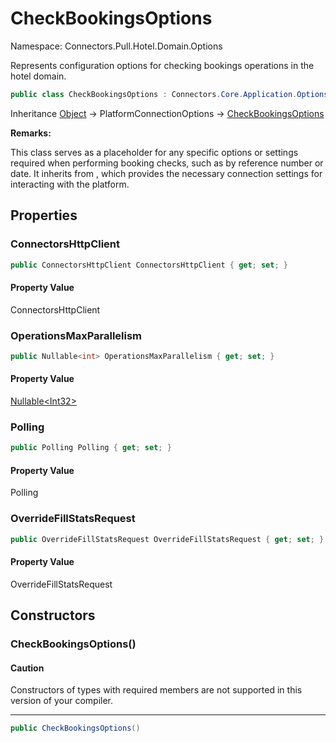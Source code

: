 # CheckBookingsOptions

Namespace: Connectors.Pull.Hotel.Domain.Options

Represents configuration options for checking bookings operations in the hotel domain.

```csharp
public class CheckBookingsOptions : Connectors.Core.Application.Options.PlatformConnectionOptions
```

Inheritance [Object](https://docs.microsoft.com/en-us/dotnet/api/system.object) → PlatformConnectionOptions → [CheckBookingsOptions](./connectors.pull.hotel.domain.options.checkbookingsoptions)

**Remarks:**

This class serves as a placeholder for any specific options or settings required 
 when performing booking checks, such as by reference number or date.
 It inherits from , which provides 
 the necessary connection settings for interacting with the platform.

## Properties

### **ConnectorsHttpClient**

```csharp
public ConnectorsHttpClient ConnectorsHttpClient { get; set; }
```

#### Property Value

ConnectorsHttpClient<br />

### **OperationsMaxParallelism**

```csharp
public Nullable<int> OperationsMaxParallelism { get; set; }
```

#### Property Value

[Nullable\<Int32\>](https://docs.microsoft.com/en-us/dotnet/api/system.nullable-1)<br />

### **Polling**

```csharp
public Polling Polling { get; set; }
```

#### Property Value

Polling<br />

### **OverrideFillStatsRequest**

```csharp
public OverrideFillStatsRequest OverrideFillStatsRequest { get; set; }
```

#### Property Value

OverrideFillStatsRequest<br />

## Constructors

### **CheckBookingsOptions()**

#### Caution

Constructors of types with required members are not supported in this version of your compiler.

---

```csharp
public CheckBookingsOptions()
```
